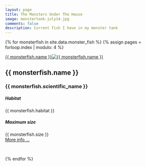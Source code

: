 ```yaml
---
layout: page
title: The Monsters Under The House
image: monstertank-july14.jpg
comments: false
description: Current fish I have in my monster tank
---
```

{% for monsterfish in site.data.monster_fish %}
{% assign pages =  forloop.index | modulo: 4 %}
<div class="row w-100 rounded border bg-white"{% if pages == 0 %} style="page-break-after: always; break-after: always"{% endif %}>
 <a href="#" data-image="{{ site.url }}{{ site.thumbnails }}{{ monsterfish.image }}" rel="lightbox" class="col-md-3 featuredImage m-0 p-0" style="background: url('{{ site.url }}{{ site.thumbnails }}{{ monsterfish.image }}') no-repeat center top / cover" >{{ monsterfish.name }}<img class="d-none d-print-block" src="{{ site.url }}{{ site.thumbnails }}{{ monsterfish.image }}" alt="{{ monsterfish.name }}" title="{{ monsterfish.name }}" /></a>
 <div class="col-md-9" >
<h2>{{ monsterfish.name }}</h2>
<h3>{{ monsterfish.scientific_name }}</h3>
  <div class="row w-100 bg-white">
   <div class="col-md-3">
   <h5>Habitat</h5>
   </div>
   <div class="col-md-9">
{{ monsterfish.habitat }}
   </div>
  </div>
  <div class="row w-100 bg-white">
   <div class="col-md-3">
   <h5>Maximum size</h5>
   </div>
   <div class="col-md-9">
{{ monsterfish.size }}
   </div>
  </div>
  <div class="row w-100 bg-white">
   <div class="col-md-12" >
<a href="{{ monsterfish.link }}" target="_blank" class="d-print-none" rel="noreferrer noopener">More info …</a>
   </div>
  </div>
 </div>
</div>
<p> &nbsp; </p>
{% endfor %}
